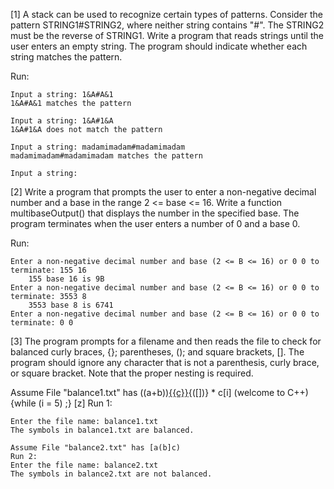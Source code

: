 [1] A stack can be used to recognize certain types of patterns. Consider the pattern STRING1#STRING2, where neither string contains "#". The STRING2 must be the reverse of STRING1. Write a program that reads strings until the user enters an empty string. The program should indicate whether each string matches the pattern.

Run:
```
Input a string: 1&A#A&1
1&A#A&1 matches the pattern

Input a string: 1&A#1&A
1&A#1&A does not match the pattern

Input a string: madamimadam#madamimadam
madamimadam#madamimadam matches the pattern

Input a string:
```
[2] Write a program that prompts the user to enter a non-negative decimal number and a base in the range 2 <= base <= 16. Write a function multibaseOutput() that displays the number in the specified base. The program terminates when the user enters a number of 0 and a base 0.

Run:
```
Enter a non-negative decimal number and base (2 <= B <= 16) or 0 0 to terminate: 155 16
    155 base 16 is 9B
Enter a non-negative decimal number and base (2 <= B <= 16) or 0 0 to terminate: 3553 8
    3553 base 8 is 6741
Enter a non-negative decimal number and base (2 <= B <= 16) or 0 0 to terminate: 0 0
```
[3] The program prompts for a filename and then reads the file to check for balanced curly braces, {}; parentheses, (); and square brackets, []. The program should ignore any character that is not a parenthesis, curly brace, or square bracket. Note that the proper nesting is required.

Assume File "balance1.txt" has
((a+b))[{{c}}](){([])} * c[i]
(welcome to C++)
{while (i = 5) ;}
[z]
Run 1:
```
Enter the file name: balance1.txt
The symbols in balance1.txt are balanced.

Assume File "balance2.txt" has [a(b]c)
Run 2:
Enter the file name: balance2.txt
The symbols in balance2.txt are not balanced.
```
